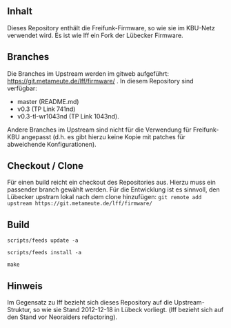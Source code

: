 ## Inhalt
Dieses Repository enthält die Freifunk-Firmware, so wie sie im KBU-Netz verwendet wird. Es ist wie lff ein Fork der Lübecker Firmware.

## Branches
Die Branches im Upstream werden im gitweb aufgeführt: https://git.metameute.de/lff/firmware/ . In diesem Repository sind verfügbar:
+ master (README.md)
+ v0.3 (TP Link 741nd)  
+ v0.3-tl-wr1043nd (TP Link 1043nd).

Andere Branches im Upstream sind nicht für die Verwendung für Freifunk-KBU angepasst (d.h. es gibt hierzu keine Kopie mit patches für abweichende Konfigurationen).

## Checkout / Clone
Für einen build reicht ein checkout des Repositories aus. Hierzu muss ein passender branch gewählt werden.
Für die Entwicklung ist es sinnvoll, den Lübecker upstram lokal nach dem clone hinzufügen:
`git remote add upstream https://git.metameute.de/lff/firmware/`


## Build
`scripts/feeds update -a`

`scripts/feeds install -a`

`make` 


## Hinweis
Im Gegensatz zu lff bezieht sich dieses Repository auf die Upstream-Struktur, so wie sie Stand 2012-12-18 in Lübeck vorliegt. (lff bezieht sich auf den Stand vor Neoraiders refactoring).

